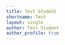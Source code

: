 ```yaml
---
title: Test Student
shortname: Test
layout: single
author: Test Student
author_profile: true
---
```


